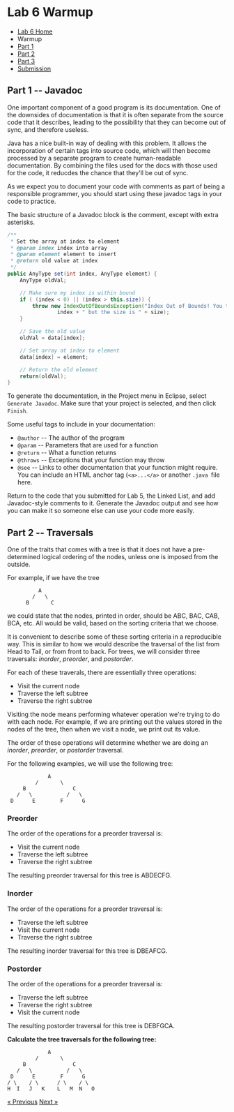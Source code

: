 # Lab 6 Warmup

* [Lab 6 Home](index.html)
* Warmup
* [Part 1](part1.html)
* [Part 2](part2.html)
* [Part 3](part3.html)
* [Submission](submission.html)


## Part 1 -- Javadoc

One important component of a good program is its documentation.  One of the
downsides of documentation is that it is often separate from the source code
that it describes, leading to the possibility that they can become out of
sync, and therefore useless.

Java has a nice built-in way of dealing with this problem.  It allows the
incorporation of certain tags into source code, which will then become
processed by a separate program to create human-readable documentation.  By
combining the files used for the docs with those used for the code, it
reducdes the chance that they'll be out of sync.  

As we expect you to document your code with comments as part of being a
responsible programmer, you should start using these javadoc tags in your code
to practice.

The basic structure of a Javadoc block is the comment, except with extra
asterisks.

```java
/**
 * Set the array at index to element
 * @param index index into array
 * @param element element to insert
 * @return old value at index
 */
public AnyType set(int index, AnyType element) {
	AnyType oldVal;

	// Make sure my index is within bound
	if ( (index < 0) || (index > this.size)) {
		throw new IndexOutOfBoundsException("Index Out of Bounds! You tried to get " +
				index + " but the size is " + size);
	}

	// Save the old value
	oldVal = data[index];

	// Set array at index to element
	data[index] = element;

	// Return the old element
	return(oldVal);
}
```


To generate the documentation, in the Project menu in Eclipse, select
`Generate Javadoc`. Make sure that your project is selected, and then click
`Finish`.

Some useful tags to include in your documentation:
* `@author` -- The author of the program
* `@param` -- Parameters that are used for a function
* `@return` -- What a function returns
* `@throws` -- Exceptions that your function may throw
* `@see` -- Links to other documentation that your function might require.  You
  can include an HTML anchor tag (`<a>...</a>` or another `.java `file here.

Return to the code that you submitted for Lab 5, the Linked List, and add
Javadoc-style comments to it.  Generate the Javadoc output and see how you can
make it so someone else can use your code more easily.


## Part 2 -- Traversals

One of the traits that comes with a tree is that it does not have a
pre-determined logical ordering of the nodes, unless one is imposed from the
outside.  

For example, if we have the tree
```
          A 
        /   \
      B       C
```
we could state that the nodes, printed in order, should be ABC, BAC, CAB, BCA,
etc.  All would be valid, based on the sorting criteria that we choose.

It is convenient to describe some of these sorting criteria in a reproducible
way.  This is similar to how we would describe the traversal of the
list from Head to Tail, or from front to back.  For trees, we will consider
three traversals: *inorder*, *preorder*, and *postorder*.

For each of these traverals, there are essentially three operations:
* Visit the current node
* Traverse the left subtree
* Traverse the right subtree
  
Visiting the node means performing whatever operation we're trying to do with
each node. For example, if we are printing out the values stored in the nodes
of the tree, then when we visit a node, we print out its value.

The order of these operations will determine whether we are doing an
*inorder*, *preorder*, or *postorder* traversal.

For the following examples, we will use the following tree:

 ```
              A
          /       \
      B               C
    /   \           /   \
  D      E        F      G
```

### Preorder

The order of the operations for a preorder traversal is:
* Visit the current node
* Traverse the left subtree
* Traverse the right subtree

The resulting preorder traversal for this tree is ABDECFG.

### Inorder

The order of the operations for a preorder traversal is:
* Traverse the left subtree
* Visit the current node
* Traverse the right subtree

The resulting inorder traversal for this tree is DBEAFCG.


### Postorder

The order of the operations for a preorder traversal is:
* Traverse the left subtree
* Traverse the right subtree
* Visit the current node

The resulting postorder traversal for this tree is DEBFGCA.

**Calculate the tree traversals for the following tree:**

 ```
              A
          /       \
      B               C
    /   \           /   \
  D      E        F      G
 / \    / \      / \    / \ 
H  I   J   K    L   M  N   O
```

[&laquo; Previous](index.html)   [Next &raquo;](part1.html)